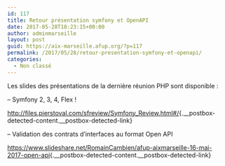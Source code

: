 ```yaml
---
id: 117
title: Retour présentation symfony et OpenAPI
date: 2017-05-28T18:23:15+00:00
author: adminmarseille
layout: post
guid: https://aix-marseille.afup.org/?p=117
permalink: /2017/05/28/retour-presentation-symfony-et-openapi/
categories:
  - Non classé
---
```

Les slides des présentations de la dernière réunion PHP sont disponible :

&#8211; Symfony <span class="__postbox-detected-content __postbox-detected-date">2, 3, 4,</span> Flex !

<http://files.pierstoval.com/sfreview/Symfony_Review.html#/>{.__postbox-detected-content.__postbox-detected-link}

&#8211; Validation des contrats d&rsquo;interfaces au format Open API

<https://www.slideshare.net/RomainCambien/afup-aixmarseille-16-mai-2017-open-api>{.__postbox-detected-content.__postbox-detected-link}

&nbsp;